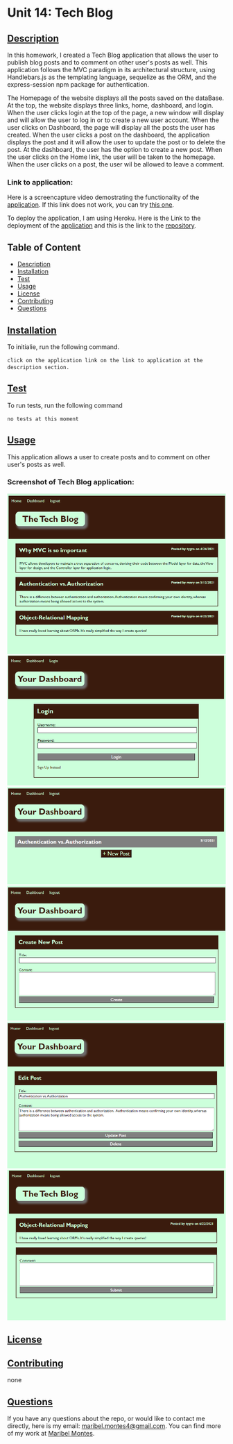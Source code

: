 
 

# Unit 14: Tech Blog

## [Description](#description)

In this homework, I created a Tech Blog application that allows the user to publish blog posts and to comment on other user's posts as well. This application follows the MVC paradigm in its architectural structure, using Handlebars.js as the templating language, sequelize as the ORM, and the express-session npm package for authentication. 

The Homepage of the website displays all the posts saved on the dataBase. At the top, the website displays three links, home, dashboard, and login. When the user clicks login at the top of the page, a new window will display and will allow the user to log in or to create a new user account. When the user clicks on Dashboard, the page will display all the posts the user has created. When the user clicks a post on the dashboard, the application displays the post and it will allow the user to update the post or to delete the post. At the dashboard, the user has the option to create a new post. When the user clicks on the Home link, the user will be taken to the homepage. When the user clicks on a post, the user wil be allowed to leave a comment.  

### Link to application:
Here is a screencapture video demostrating the functionality of the [application](). If this link does not work, you can try [this one]().

To deploy the application, I am using Heroku. Here is the Link to the deployment of the [application]() and this is the link to the [repository]().

## Table of Content

* [Description](#description)
* [Installation](#installation)
* [Test](#test)
* [Usage](#usage)
* [License](#license)
* [Contributing](#contributing)
* [Questions](#questions)

## [Installation](#installation)
To initialie, run the following command.

    click on the application link on the link to application at the description section. 

## [Test](#test)
To run tests, run the following command

    no tests at this moment

## [Usage](#usage)

This application allows a user to create posts and to comment on other user's posts as well.

### Screenshot of Tech Blog application:
![image of homepage](./public/images/Screenshot1.png)
![image of login](./public/images/Screenshot2.png)
![image of dashboard ](./public/images/Screenshot3.png)
![image of create post](./public/images/Screenshot5.png)
![image of edit post](./public/images/Screenshot4.png)
![image of comment](./public/images/Screenshot6.png)

## [License](#license)

## [Contributing](#contributing)

none

## [Questions](#questions)

If you have any questions about the repo, or would like to contact me directly, 
here is my email: maribel.montes4@gmail.com. You can find more of my work at [Maribel Montes](https://github.com/MaryMD98).

